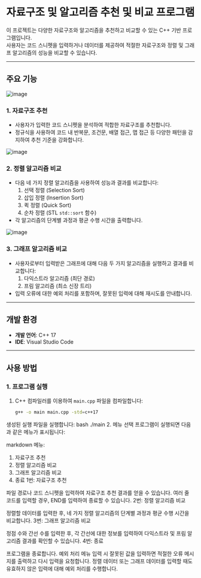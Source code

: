 

# 자료구조 및 알고리즘 추천 및 비교 프로그램

이 프로젝트는 다양한 자료구조와 알고리즘을 추천하고 비교할 수 있는 C++ 기반 프로그램입니다.  
사용자는 코드 스니펫을 입력하거나 데이터를 제공하여 적절한 자료구조와 정렬 및 그래프 알고리즘의 성능을 비교할 수 있습니다.

---

## 주요 기능

![image](https://github.com/user-attachments/assets/6cdf1077-07ac-4635-b09d-145f550be83e)

### 1. **자료구조 추천**
- 사용자가 입력한 코드 스니펫을 분석하여 적합한 자료구조를 추천합니다.
- 정규식을 사용하여 코드 내 반복문, 조건문, 배열 접근, 맵 접근 등 다양한 패턴을 감지하여 추천 기준을 강화합니다.



![image](https://github.com/user-attachments/assets/29de5ef5-ef9d-45dd-9f34-708c4145337a)

### 2. **정렬 알고리즘 비교**
- 다음 네 가지 정렬 알고리즘을 사용하여 성능과 결과를 비교합니다:
  1. 선택 정렬 (Selection Sort)
  2. 삽입 정렬 (Insertion Sort)
  3. 퀵 정렬 (Quick Sort)
  4. 순차 정렬 (STL `std::sort` 함수)
- 각 알고리즘의 단계별 과정과 평균 수행 시간을 출력합니다.

![image](https://github.com/user-attachments/assets/32eac42a-a607-48ec-8195-bcf15b8db441)
### 3. **그래프 알고리즘 비교**
- 사용자로부터 입력받은 그래프에 대해 다음 두 가지 알고리즘을 실행하고 결과를 비교합니다:
  1. 다익스트라 알고리즘 (최단 경로)
  2. 프림 알고리즘 (최소 신장 트리)
- 입력 오류에 대한 예외 처리를 포함하며, 잘못된 입력에 대해 재시도를 안내합니다.

---

## 개발 환경

- **개발 언어**: C++ 17
- **IDE**: Visual Studio Code

---

## 사용 방법

### 1. 프로그램 실행
1. C++ 컴파일러를 이용하여 `main.cpp` 파일을 컴파일합니다:
   ```bash
   g++ -o main main.cpp -std=c++17
생성된 실행 파일을 실행합니다:
bash
./main
2. 메뉴 선택
프로그램이 실행되면 다음과 같은 메뉴가 표시됩니다:

markdown
메뉴:
1. 자료구조 추천
2. 정렬 알고리즘 비교
3. 그래프 알고리즘 비교
4. 종료
1번: 자료구조 추천

파일 경로나 코드 스니펫을 입력하여 자료구조 추천 결과를 얻을 수 있습니다.
여러 줄 코드를 입력할 경우, END를 입력하여 종료할 수 있습니다.
2번: 정렬 알고리즘 비교

정렬할 데이터를 입력한 후, 네 가지 정렬 알고리즘의 단계별 과정과 평균 수행 시간을 비교합니다.
3번: 그래프 알고리즘 비교

정점 수와 간선 수를 입력한 후, 각 간선에 대한 정보를 입력하여 다익스트라 및 프림 알고리즘 결과를 확인할 수 있습니다.
4번: 종료

프로그램을 종료합니다.
예외 처리
메뉴 입력 시 잘못된 값을 입력하면 적절한 오류 메시지를 출력하고 다시 입력을 요청합니다.
정렬 데이터 또는 그래프 데이터를 입력할 때도 유효하지 않은 입력에 대해 예외 처리를 수행합니다.


